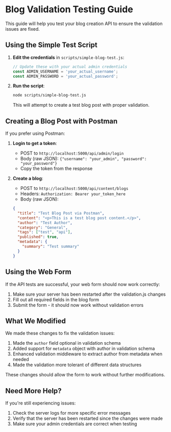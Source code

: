 # Blog Validation Testing Guide

This guide will help you test your blog creation API to ensure the validation issues are fixed.

## Using the Simple Test Script

1. **Edit the credentials** in `scripts/simple-blog-test.js`:
   
   ```javascript
   // Update these with your actual admin credentials
   const ADMIN_USERNAME = 'your_actual_username';
   const ADMIN_PASSWORD = 'your_actual_password';
   ```

2. **Run the script**:
   
   ```bash
   node scripts/simple-blog-test.js
   ```

   This will attempt to create a test blog post with proper validation.

## Creating a Blog Post with Postman

If you prefer using Postman:

1. **Login to get a token**:
   - POST to `http://localhost:5000/api/admin/login`
   - Body (raw JSON): `{"username": "your_admin", "password": "your_password"}`
   - Copy the token from the response

2. **Create a blog**:
   - POST to `http://localhost:5000/api/content/blogs`
   - Headers: `Authorization: Bearer your_token_here`
   - Body (raw JSON):
   ```json
   {
     "title": "Test Blog Post via Postman",
     "content": "<p>This is a test blog post content.</p>",
     "author": "Test Author",
     "category": "General",
     "tags": ["test", "api"],
     "published": true,
     "metadata": {
       "summary": "Test summary"
     }
   }
   ```

## Using the Web Form

If the API tests are successful, your web form should now work correctly:

1. Make sure your server has been restarted after the validation.js changes
2. Fill out all required fields in the blog form
3. Submit the form - it should now work without validation errors

## What We Modified

We made these changes to fix the validation issues:

1. Made the `author` field optional in validation schema
2. Added support for `metadata` object with author in validation schema
3. Enhanced validation middleware to extract author from metadata when needed
4. Made the validation more tolerant of different data structures

These changes should allow the form to work without further modifications.

## Need More Help?

If you're still experiencing issues:
1. Check the server logs for more specific error messages
2. Verify that the server has been restarted since the changes were made
3. Make sure your admin credentials are correct when testing
